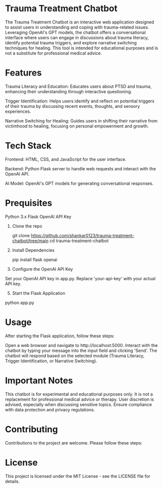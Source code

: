 # Trauma Treatment Chatbot

The Trauma Treatment Chatbot is an interactive web application designed to assist users in understanding and coping with trauma-related issues. Leveraging OpenAI's GPT models, the chatbot offers a conversational interface where users can engage in discussions about trauma literacy, identify potential trauma triggers, and explore narrative switching techniques for healing. This tool is intended for educational purposes and is not a substitute for professional medical advice.

# Features
Trauma Literacy and Education: Educates users about PTSD and trauma, enhancing their understanding through interactive questioning.

Trigger Identification: Helps users identify and reflect on potential triggers of their trauma by discussing recent events, thoughts, and sensory experiences.

Narrative Switching for Healing: Guides users in shifting their narrative from victimhood to healing, focusing on personal empowerment and growth.

# Tech Stack
Frontend: HTML, CSS, and JavaScript for the user interface.

Backend: Python Flask server to handle web requests and interact with the OpenAI API.

AI Model: OpenAI's GPT models for generating conversational responses.

# Prequisites

Python 3.x
Flask
OpenAI API Key

1. Clone the repo

    git clone https://github.com/shankar0123/trauma-treatment-chatbot/tree/main
    cd trauma-treatment-chatbot

3. Install Dependencies

   pip install flask openai

4. Configure the OpenAI API Key

Set your OpenAI API key in app.py.
Replace 'your-api-key' with your actual API key.

5. Start the Flask Application

python app.py

# Usage

After starting the Flask application, follow these steps:

Open a web browser and navigate to http://localhost:5000.
Interact with the chatbot by typing your message into the input field and clicking 'Send'.
The chatbot will respond based on the selected module (Trauma Literacy, Trigger Identification, or Narrative Switching).

# Important Notes
This chatbot is for experimental and educational purposes only.
It is not a replacement for professional medical advice or therapy.
User discretion is advised, especially when discussing sensitive topics.
Ensure compliance with data protection and privacy regulations.

# Contributing

Contributions to the project are welcome. Please follow these steps:

# License
This project is licensed under the MIT License - see the LICENSE file for details.
